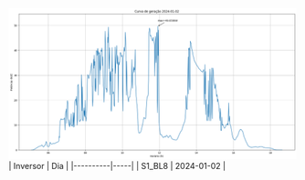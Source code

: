![My Image](02_01_2024-S1_BL8.png)
| Inversor | Dia |
|----------|-----|
| S1_BL8       | 2024-01-02  |